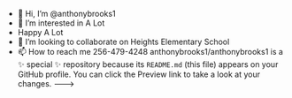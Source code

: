 - 👋 Hi, I’m @anthonybrooks1
- 👀 I’m interested in A Lot
- Happy A Lot
- 💞️ I’m looking to collaborate on Heights Elementary School
- 📫 How to reach me 256-479-4248
anthonybrooks1/anthonybrooks1 is a ✨ special ✨ repository because its `README.md` (this file) appears on your GitHub profile.
You can click the Preview link to take a look at your changes.
--->

